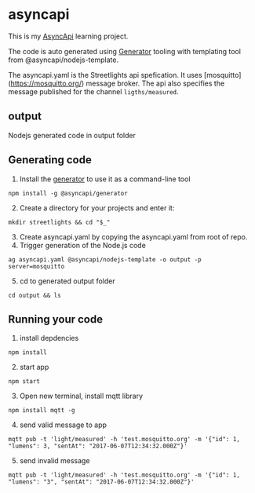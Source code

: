 # asyncapi
This is my [AsyncApi](https://www.asyncapi.com/) learning project.

The code is auto generated using [Generator](https://www.npmjs.com/package/@asyncapi/generator) tooling with templating tool from
@asyncapi/nodejs-template.

The asyncapi.yaml is the Streetlights api spefication.
It uses [mosquitto] (https://mosquitto.org/) message broker. The api also specifies the message published for the channel `ligths/measured`.  


## output
Nodejs generated code in output folder

## Generating code

1. Install the [generator](https://github.com/asyncapi/generator) to use it as a command-line tool
```
npm install -g @asyncapi/generator
```
2. Create a directory for your projects and enter it:
```
mkdir streetlights && cd "$_"
```
3. Create asyncapi.yaml by copying the asyncapi.yaml from root of repo.
4. Trigger generation of the Node.js code
```
ag asyncapi.yaml @asyncapi/nodejs-template -o output -p server=mosquitto
```
5. cd to generated output folder
```
cd output && ls
```

## Running your code
1. install depdencies 
```
npm install
```
2. start app
```
npm start
```
3.  Open new terminal, install mqtt library
```
npm install mqtt -g
```
4.  send valid message to app
```
mqtt pub -t 'light/measured' -h 'test.mosquitto.org' -m '{"id": 1, "lumens": 3, "sentAt": "2017-06-07T12:34:32.000Z"}'
```
5. send invalid message
```
mqtt pub -t 'light/measured' -h 'test.mosquitto.org' -m '{"id": 1, "lumens": "3", "sentAt": "2017-06-07T12:34:32.000Z"}'
```

